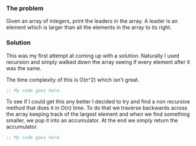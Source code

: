 ### The problem

Given an array of integers, print the leaders in the array. A leader is an element which is larger than all the elements in the array to its right.


### Solution

This was my first attempt at coming up with a solution. Naturally I used recursion and simply walked down the array seeing if every element after it was the same.

The time complexity of this is O(n^2) which isn't great.

```clojure
;; My code goes here.
```

To see if I could get this any better I decided to try and find a non recursive method that does it in O(n) time. To do that we traverse backwards across the array keeping track of the largest element and when we find something smaller, we pop it into an accumulator.  At the end we simply return the accumulator. 

```clojure
;; My code goes here.
```
